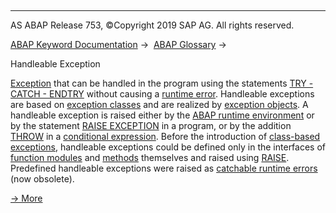   

* * *

AS ABAP Release 753, ©Copyright 2019 SAP AG. All rights reserved.

[ABAP Keyword Documentation](javascript:call_link\('abenabap.htm'\)) →  [ABAP Glossary](javascript:call_link\('abenabap_glossary.htm'\)) → 

Handleable Exception

[Exception](javascript:call_link\('abenexception_glosry.htm'\) "Glossary Entry") that can be handled in the program using the statements [TRY - CATCH - ENDTRY](javascript:call_link\('abaptry.htm'\)) without causing a [runtime error](javascript:call_link\('abenruntime_error_glosry.htm'\) "Glossary Entry"). Handleable exceptions are based on [exception classes](javascript:call_link\('abenexception_class_glosry.htm'\) "Glossary Entry") and are realized by [exception objects](javascript:call_link\('abenexception_object_glosry.htm'\) "Glossary Entry"). A handleable exception is raised either by the [ABAP runtime environment](javascript:call_link\('abenabap_runtime_envir_glosry.htm'\) "Glossary Entry") or by the statement [RAISE EXCEPTION](javascript:call_link\('abapraise_exception.htm'\)) in a program, or by the addition [THROW](javascript:call_link\('abenconditional_expression_result.htm'\)) in a [conditional expression](javascript:call_link\('abenconditional_expression_glosry.htm'\) "Glossary Entry"). Before the introduction of [class-based exceptions](javascript:call_link\('abenclass_based_exception_glosry.htm'\) "Glossary Entry"), handleable exceptions could be defined only in the interfaces of [function modules](javascript:call_link\('abenfunction_module_glosry.htm'\) "Glossary Entry") and [methods](javascript:call_link\('abenmethod_glosry.htm'\) "Glossary Entry") themselves and raised using [RAISE](javascript:call_link\('abapraise_exception.htm'\)). Predefined handleable exceptions were raised as [catchable runtime errors](javascript:call_link\('abencatchable_runtime_error_glosry.htm'\) "Glossary Entry") (now obsolete).

[→ More](javascript:call_link\('abenabap_exceptions.htm'\))